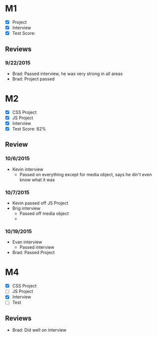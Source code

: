 # M1

- [x] Project
- [x] Interview
- [x] Test Score:

## Reviews

### 9/22/2015

- Brad: Passed interview, he was very strong in all areas
- Brad: Project passed

# M2

- [x] CSS Project
- [x] JS Project
- [x] Interview
- [x] Test Score: 82%

## Review

### 10/6/2015

- Kevin interview
  - Passed on everything except for media object, says he din't even know what it was

### 10/7/2015
- Kevin passed off JS Project
- Brig interview
  - Passed off media object
  - 

### 10/19/2015

- Evan interview
    - Passed interview
- Brad: Passed Project


# M4

- [x] CSS Project
- [ ] JS Project
- [x] Interview
- [ ] Test

## Reviews
- Brad: Did well on interview

